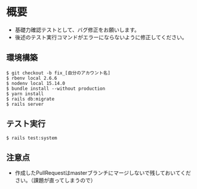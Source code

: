 # 概要
- 基礎力確認テストとして、バグ修正をお願いします。
- 後述のテスト実行コマンドがエラーにならないように修正してください。

## 環境構築
```
$ git checkout -b fix_[自分のアカウント名]
$ rbenv local 2.6.6
$ nodenv local 15.14.0
$ bundle install --without production
$ yarn install
$ rails db:migrate
$ rails server
```

## テスト実行
```
$ rails test:system
```

## 注意点
- 作成したPullRequestはmasterブランチにマージしないで残しておいてください。（課題が直ってしまうので）
